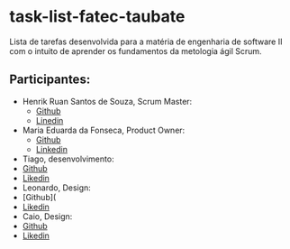 # task-list-fatec-taubate
Lista de tarefas desenvolvida para a matéria de engenharia de software II com o intuito de aprender os fundamentos da metologia ágil Scrum.

## Participantes:
 - Henrik Ruan Santos de Souza, Scrum Master:
   - [Github](https://github.com/HenrikSantos)
   - [Linedin]()
 - Maria Eduarda da Fonseca, Product Owner:
   - [Github](https://github.com/macaastro)
   - [Linkedin](https://www.linkedin.com/in/mariaeduardacfonseca/)
 - Tiago, desenvolvimento:
  - [Github](https://github.com/ti-ago/)
  - [Likedin](https://www.linkedin.com/in/tiago-miranda-8402b8233/)
 - Leonardo, Design:
  - [Github](
  - [Likedin](https://www.linkedin.com/in/leonardo-marcondes-a2658a206/)
 - Caio, Design:
  - [Github]()
  - [Likedin]()

